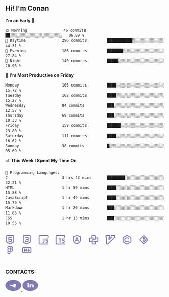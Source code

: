 ## Hi! I'm Conan

<!--START_SECTION:waka-->
**I'm an Early 🐤** 

```text
🌞 Morning                46 commits          ██░░░░░░░░░░░░░░░░░░░░░░░   06.89 % 
🌆 Daytime                296 commits         ███████████░░░░░░░░░░░░░░   44.31 % 
🌃 Evening                186 commits         ███████░░░░░░░░░░░░░░░░░░   27.84 % 
🌙 Night                  140 commits         █████░░░░░░░░░░░░░░░░░░░░   20.96 % 
```
📅 **I'm Most Productive on Friday** 

```text
Monday                   105 commits         ████░░░░░░░░░░░░░░░░░░░░░   15.72 % 
Tuesday                  102 commits         ████░░░░░░░░░░░░░░░░░░░░░   15.27 % 
Wednesday                84 commits          ███░░░░░░░░░░░░░░░░░░░░░░   12.57 % 
Thursday                 69 commits          ███░░░░░░░░░░░░░░░░░░░░░░   10.33 % 
Friday                   159 commits         ██████░░░░░░░░░░░░░░░░░░░   23.80 % 
Saturday                 111 commits         ████░░░░░░░░░░░░░░░░░░░░░   16.62 % 
Sunday                   38 commits          █░░░░░░░░░░░░░░░░░░░░░░░░   05.69 % 
```


📊 **This Week I Spent My Time On** 

```text
💬 Programming Languages: 
C                        3 hrs 43 mins       ████████░░░░░░░░░░░░░░░░░   32.21 % 
HTML                     1 hr 50 mins        ████░░░░░░░░░░░░░░░░░░░░░   15.88 % 
JavaScript               1 hr 49 mins        ████░░░░░░░░░░░░░░░░░░░░░   15.79 % 
Markdown                 1 hr 20 mins        ███░░░░░░░░░░░░░░░░░░░░░░   11.65 % 
CSS                      1 hr 13 mins        ███░░░░░░░░░░░░░░░░░░░░░░   10.55 % 
```


<!--END_SECTION:waka-->


<br>

<div align="left">
  <img src="icons/skills/html.svg" height="30" alt="html5"/>
  <img width="15"/>
  <img src="icons/skills/css.svg" height="30" alt="css"/>
    <img width="15"/>
  <img src="icons/skills/javascript.svg" height="30" alt="javascript"/>
  <img width="15"/>
  <img src="icons/skills/typescript.svg" height="30" alt="typescript"/>
  <img width="15"/>
  <img src="icons/skills/angular.svg" height="30" alt="angular"/>
  <img width="15"/>
  <img src="icons/skills/python.svg" height="30" alt="python"/>
  <img width="15"/>
  <img src="icons/skills/vim.svg" height="30" alt="vim"  />
  <img width="15"/>
  <img src="icons/skills/c.svg" height="30" alt="c"/>
  <img width="15"/>
  <img src="icons/skills/git.svg" height="30" alt="git"/>
  <img width="15"/>
  <img src="icons/skills/figma.svg" height="30" alt="figma"/>
  <img width="15"/>
  <img src="icons/skills/markdown.svg" height="30" alt="markdown"/>
</div>

<br>


### CONTACTS:

<div align="left">
  <a href="https://t.me/gkkconan">
    <img src="icons/contacts/telegram.svg" width="50" height="35" alt="telegram"/>
  </a>
  <a href="https://www.linkedin.com/in/gkkconan">
    <img src="icons/contacts/linkedin.svg" width="50" height="35" alt="linkedin"/>
  </a>
</div>
